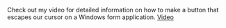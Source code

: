 Check out my video for detailed information on how to make a button that escapes our cursor on a Windows form application.
<a href="https://youtu.be/pf49yHuD0dU?si=ZiVN5CCa8kgXGuMJ"> Video </a>

